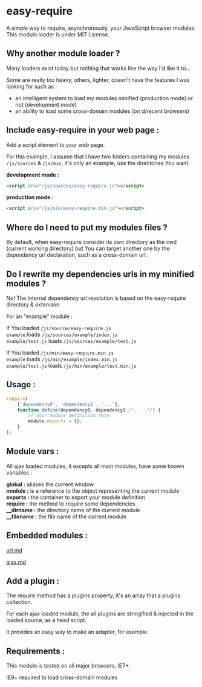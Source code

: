 easy-require
============

A simple way to require, asynchronously, your JavaScript browser modules.<br />
This module loader is under MIT License.


Why another module loader ?
---------------------------

Many loaders exist today but nothing that works like the way I'd like it to...

Some are really too heavy, others, lighter, doesn't have the features I was looking for such as :
- an intelligent system to load my modules minified (production mode) or not (development mode)
- an ability to load some cross-domain modules (on d/recent browsers)


Include easy-require in your web page :
---------------------------------------

Add a script element to your web page.

For this example, I assume that I have two folders containing my modules `/js/sources` & `/js/min`, it's only an example, use the directories You want.

<b>development mode :</b>
```HTML
<script src="/js/sources/easy-require.js"></script>
```

<b>production mode :</b>
```HTML
<script src="/js/min/easy-require.min.js"></script>
```


Where do I need to put my modules files ?
-----------------------------------------

By default, when easy-require consider its own directory as the cwd (current working directory) but You can target another one by the dependency url declaration, such as a cross-domain url.


Do I rewrite my dependencies urls in my minified modules ?
---------------------------------------------------------

No! The internal dependency url resolution is based on the easy-require directory & extension.

For an "example" module :

If You loaded `/js/source/easy-require.js`<br />
`example` loads `/js/sources/example/index.js`<br />
`example/test.js` loads `/js/sources/example/test.js`

If You loaded `/js/min/easy-require.min.js`<br />
`example` loads `/js/min/example/index.min.js`<br />
`example/test.js` loads `/js/min/example/test.min.js`<br />


Usage :
-------

```JavaScript
require(
    ['dependency0', 'dependency1', '...'],
    function define(dependency0, dependency1 /*, ...*/) {
        // your module definition here
        module.exports = {};
    }
);
```


Module vars<a name="module-vars"></a> :
-------------

All ajax loaded modules, it excepts all main modules, have some known variables :

<b>global :</b> aliases the current window<br />
<b>module :</b> is a reference to the object representing the current module<br />
<b>exports :</b> the container to export your module definition<br />
<b>require :</b> the method to require some dependencies<br />
<b>__dirname :</b> the directory name of the current module<br />
<b>__filename :</b> the file name of the current module



Embedded modules :
------------------

<a href="./url.md#url">url.md</a>

<a href="./ajax.md#ajax">ajax.md</a>


Add a plugin :
--------------

The require method has a plugins property, it's an array that a plugins collection.

For each ajax loaded module, the all plugins are stringified & injected in the loaded source, as a head script.

It provides an easy way to make an adapter, for example.


Requirements :
--------------

This module is tested on all major browsers, IE7+.

IE9+ required to load cross-domain modules
